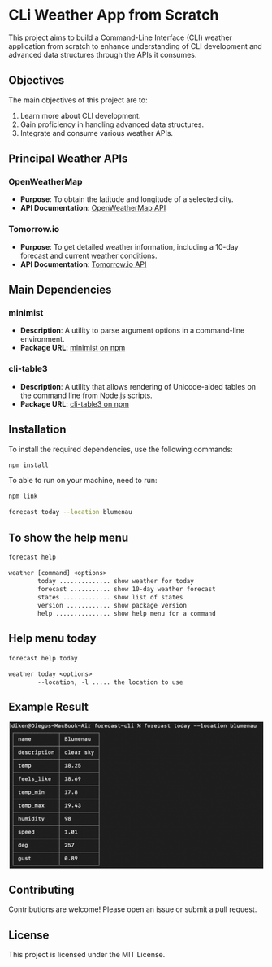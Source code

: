 # CLi Weather App from Scratch

This project aims to build a Command-Line Interface (CLI) weather application from scratch to enhance understanding of CLI development and advanced data structures through the APIs it consumes.

## Objectives

The main objectives of this project are to:

1. Learn more about CLI development.
2. Gain proficiency in handling advanced data structures.
3. Integrate and consume various weather APIs.

## Principal Weather APIs

### OpenWeatherMap

- **Purpose**: To obtain the latitude and longitude of a selected city.
- **API Documentation**: [OpenWeatherMap API](https://openweathermap.org/api)

### Tomorrow.io

- **Purpose**: To get detailed weather information, including a 10-day forecast and current weather conditions.
- **API Documentation**: [Tomorrow.io API](https://app.tomorrow.io/signin)

## Main Dependencies

### minimist

- **Description**: A utility to parse argument options in a command-line environment.
- **Package URL**: [minimist on npm](https://npmjs.org/package/minimist)

### cli-table3

- **Description**: A utility that allows rendering of Unicode-aided tables on the command line from Node.js scripts.
- **Package URL**: [cli-table3 on npm](https://www.npmjs.com/package/cli-table3)

## Installation

To install the required dependencies, use the following commands:

```bash
npm install
```

To able to run on your machine, need to run:

```bash
npm link
```

```bash
forecast today --location blumenau
```

## To show the help menu

```bash
forecast help
```

    weather [command] <options>
    		today .............. show weather for today
    		forecast ........... show 10-day weather forecast
    		states ............. show list of states
    		version ............ show package version
    		help ............... show help menu for a command

## Help menu today

```bash
forecast help today
```

    weather today <options>
    		--location, -l ..... the location to use

## Example Result

<div align="center">
  <img width="500" alt="GIF" align="center" src="./assets/cli-example.png">
  <br/>
</div>

## Contributing

Contributions are welcome! Please open an issue or submit a pull request.

## License

This project is licensed under the MIT License.
